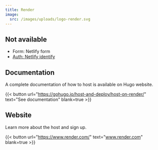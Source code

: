```yaml
---
title: Render
image:
  src: /images/uploads/logo-render.svg
---
```

## Not available

- Form: Netlify form
- [Auth: Netlify identify](/docs/getting-started/auth/netlify/)

## Documentation

A complete documentation of how to host is available on Hugo website.

{{< button url="https://gohugo.io/host-and-deploy/host-on-render/" text="See documentation" blank=true >}}

## Website

Learn more about the host and sign up.

{{< button url="https://www.render.com/" text="www.render.com" blank=true >}}

